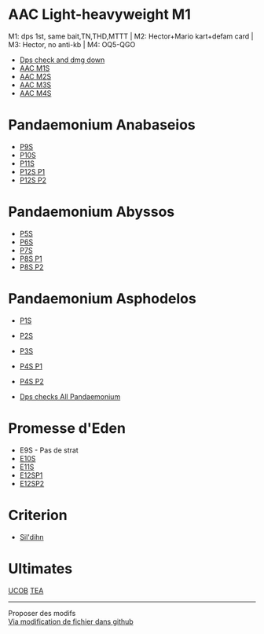 # AAC Light-heavyweight M1
M1: dps 1st, same bait,TN,THD,MTTT | M2: Hector+Mario kart+defam card | M3: Hector, no anti-kb | M4: OQ5-QGO  
- [Dps check and dmg down](./AAC/DPS)
- [AAC M1S](./AAC/M1S)
- [AAC M2S](./AAC/M2S)
- [AAC M3S](./AAC/M3S)
- [AAC M4S](./AAC/M4S)

# Pandaemonium Anabaseios
- [P9S](./pandaemonium/P9S)
- [P10S](./pandaemonium/P10S)
- [P11S](./pandaemonium/P11S)
- [P12S P1](./pandaemonium/P12SP1)
- [P12S P2](./pandaemonium/P12SP2)

# Pandaemonium Abyssos
- [P5S](./pandaemonium/P5S)
- [P6S](./pandaemonium/P6S)
- [P7S](./pandaemonium/P7S)
- [P8S P1](./pandaemonium/P8SP1)
- [P8S P2](./pandaemonium/P8SP2)

# Pandaemonium Asphodelos 
- [P1S](./pandaemonium/P1S)
- [P2S](./pandaemonium/P2S)
- [P3S](./pandaemonium/P3S)
- [P4S P1](./pandaemonium/P4SP1)
- [P4S P2](./pandaemonium/P4SP2)

- [Dps checks All Pandaemonium](./pandaemonium/DPS)

# Promesse d'Eden 
- E9S - Pas de strat
- [E10S](./eden/E10S)
- [E11S](./eden/E11S)
- [E12SP1](./eden/E12SP1)
- [E12SP2](./eden/E12SP2)

# Criterion
- [ Sil'dihn](./criterion/Sildihn)

# Ultimates
[UCOB](./ultimates/ucob)
[TEA](./ultimates/tea)
* * *

Proposer des modifs  
[Via modification de fichier dans github](https://github.com/rerevival/rerevival.github.io)
